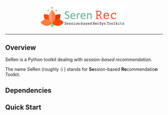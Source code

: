 <p align="center">
<img src="imgs/logo.png" align="center" width="55%" style="margin: 0 auto">
</p>

---

## Overview

SeRen is a Python toolkit dealing with *session-based recommendation*.

The name SeRen (roughly :) ) stands for **Se**ssion-based **Re**commendatio**n** Toolkit.

## Dependencies

## Quick Start



